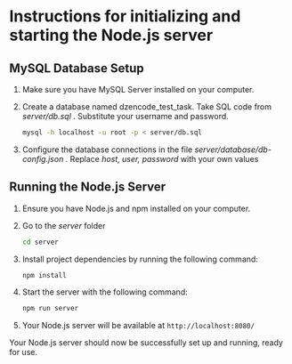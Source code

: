 # Instructions for initializing and starting the Node.js server

## MySQL Database Setup

1. Make sure you have MySQL Server installed on your computer.

2. Create a database named dzencode_test_task. Take SQL code from <em> server/db.sql </em>. Substitute your username and password.
   
   ```bash
   mysql -h localhost -u root -p < server/db.sql
3. Сonfigure the database connections in the file <em> server/database/db-config.json </em>. Replace <em>host, user, password</em> with your own values

## Running the Node.js Server

1. Ensure you have Node.js and npm installed on your computer.

2. Go to the <em>server</em> folder

    ```bash
    cd server
3. Install project dependencies by running the following command:

    ```bash
    npm install
4. Start the server with the following command:

    ```bash
    npm run server
5. Your Node.js server will be available at `http://localhost:8080/`

Your Node.js server should now be successfully set up and running, ready for use.